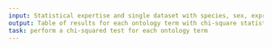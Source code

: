 ```yaml
---
input: Statistical expertise and single dataset with species, sex, expression and phenotype data
output: Table of results for each ontology term with chi-square statistic, p-value, corrected p-value
task: perform a chi-squared test for each ontology term
---
```

